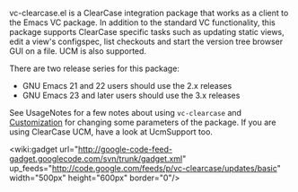 vc-clearcase.el is a ClearCase integration package that works as a client to the Emacs VC package.  In addition to the standard VC functionality, this package supports ClearCase specific tasks such as updating static views, edit a view's configspec, list checkouts and start the version tree browser GUI on a file.  UCM is also supported.

There are two release series for this package:

  * GNU Emacs 21 and 22 users should use the 2.x releases
  * GNU Emacs 23 and later users should use the 3.x releases

See UsageNotes for a few notes about using `vc-clearcase` and [Customization](Customization.md) for changing some parameters of the package. If you are using ClearCase UCM, have a look at UcmSupport too.

<wiki:gadget url="http://google-code-feed-gadget.googlecode.com/svn/trunk/gadget.xml" up\_feeds="http://code.google.com/feeds/p/vc-clearcase/updates/basic" width="500px" height="600px" border="0"/>